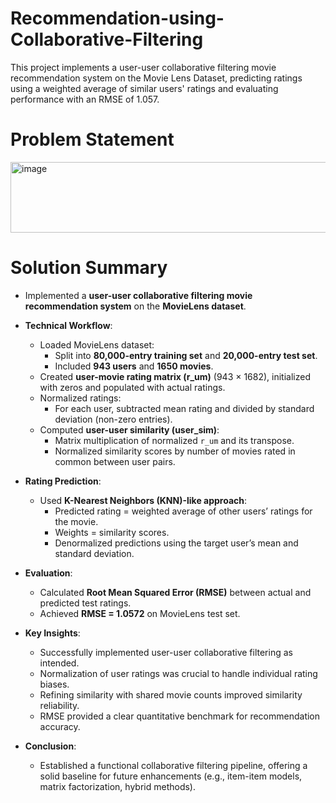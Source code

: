 # Recommendation-using-Collaborative-Filtering
This project implements a user-user collaborative filtering movie recommendation system on the Movie Lens Dataset, predicting ratings using a weighted average of similar users' ratings and evaluating performance with an RMSE of 1.057.

# Problem Statement
<img width="1339" height="113" alt="image" src="https://github.com/user-attachments/assets/1950b6c7-5208-4755-be95-09c4c70c6dfb" />

# Solution Summary

- Implemented a **user-user collaborative filtering movie recommendation system** on the **MovieLens dataset**.

- **Technical Workflow**:
  - Loaded MovieLens dataset:
    - Split into **80,000-entry training set** and **20,000-entry test set**.
    - Included **943 users** and **1650 movies**.
  - Created **user-movie rating matrix (r_um)** (943 × 1682), initialized with zeros and populated with actual ratings.
  - Normalized ratings:
    - For each user, subtracted mean rating and divided by standard deviation (non-zero entries).
  - Computed **user-user similarity (user_sim)**:
    - Matrix multiplication of normalized `r_um` and its transpose.
    - Normalized similarity scores by number of movies rated in common between user pairs.

- **Rating Prediction**:
  - Used **K-Nearest Neighbors (KNN)-like approach**:
    - Predicted rating = weighted average of other users’ ratings for the movie.
    - Weights = similarity scores.
    - Denormalized predictions using the target user’s mean and standard deviation.

- **Evaluation**:
  - Calculated **Root Mean Squared Error (RMSE)** between actual and predicted test ratings.
  - Achieved **RMSE = 1.0572** on MovieLens test set.

- **Key Insights**:
  - Successfully implemented user-user collaborative filtering as intended.
  - Normalization of user ratings was crucial to handle individual rating biases.
  - Refining similarity with shared movie counts improved similarity reliability.
  - RMSE provided a clear quantitative benchmark for recommendation accuracy.

- **Conclusion**:
  - Established a functional collaborative filtering pipeline, offering a solid baseline for future enhancements (e.g., item-item models, matrix factorization, hybrid methods).

